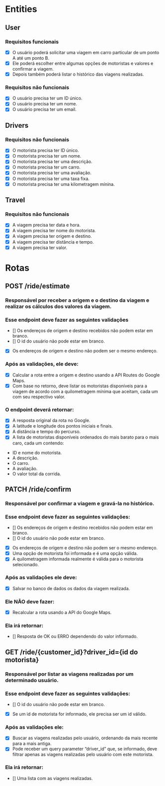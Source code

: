 # Entities

## User
### Requisitos funcionais
- [x] O usuário poderá solicitar uma viagem em carro particular de um ponto A até um ponto B.
- [x] Ele poderá escolher entre algumas opções de motoristas e valores e confirmar a viagem.
- [x] Depois também poderá listar o histórico das viagens realizadas.

### Requisitos não funcionais
- [x] O usuário precisa ter um ID único.
- [x] O usuário precisa ter um nome.
- [x] O usuário precisa ter um email.

## Drivers
### Requisitos não funcionais
- [x] O motorista precisa ter ID único.
- [x] O motorista precisa ter um nome.
- [x] O motorista precisa ter uma descrição.
- [x] O motorista precisa ter um carro.
- [x] O motorista precisa ter uma avaliação.
- [x] O motorista precisa ter uma taxa fixa.
- [x] O motorista precisa ter uma kilometragem mínina.

## Travel
### Requisitos não funcionais
- [x] A viagem precisa ter data e hora.
- [x] A viagem precisa ter nome do motorista.
- [x] A viagem precisa ter origem e destino.
- [x] A viagem precisa ter distância e tempo.
- [x] A viagem precisa ter valor.

# Rotas

## POST /ride/estimate
### Responsável por receber a origem e o destino da viagem e realizar os cálculos dos valores da viagem.

### Esse endpoint deve fazer as seguintes validações
- [] Os endereços de origem e destino recebidos não podem estar em branco.
- [] O id do usuário não pode estar em branco.
- [x] Os endereços de origem e destino não podem ser o mesmo endereço.

### Após as validações, ele deve:
- [x] Calcular a rota entre a origem e destino usando a API Routes do Google Maps.
- [x] Com base no retorno, deve listar os motoristas disponíveis para a viagem de acordo com a quilometragem mínima que aceitam, cada um com seu respectivo valor.

### O endpoint deverá retornar:
- [x] A resposta original da rota no Google.
- [x] A latitude e longitude dos pontos iniciais e finais.
- [x] A distância e tempo do percurso.
- [x] A lista de motoristas disponíveis ordenados do mais barato para o mais caro, cada um contendo:
- ID e nome do motorista.
- A descrição.
- O carro.
- A avaliação.
- O valor total da corrida.

## PATCH /ride/confirm

### Responsável por confirmar a viagem e gravá-la no histórico.

### Esse endpoint deve fazer as seguintes validações:
- [] Os endereços de origem e destino recebidos não podem estar em branco.
- [] O id do usuário não pode estar em branco.
- [x] Os endereços de origem e destino não podem ser o mesmo endereço.
- [x] Uma opção de motorista foi informada e é uma opção válida.
- [x] A quilometragem informada realmente é válida para o motorista selecionado.

### Após as validações ele deve:
- [x] Salvar no banco de dados os dados da viagem realizada.

### Ele NÃO deve fazer:
- [x] Recalcular a rota usando a API do Google Maps.

### Ela irá retornar:
- [] Resposta de OK ou ERRO dependendo do valor informado.

## GET /ride/{customer_id}?driver_id={id do motorista}

### Responsável por listar as viagens realizadas por um determinado usuário.

### Esse endpoint deve fazer as seguintes validações:
- [] O id do usuário não pode estar em branco.
- [x] Se um id de motorista for informado, ele precisa ser um id válido.

### Após as validações ele:
- [x] Buscar as viagens realizadas pelo usuário, ordenando da mais recente para a mais antiga.
- [x] Pode receber um query parameter “driver_id” que, se informado, deve filtrar apenas as viagens realizadas pelo usuário com este motorista.

### Ela irá retornar:
- [] Uma lista com as viagens realizadas.